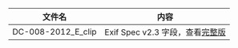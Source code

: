 文件名|内容
---|---
DC-008-2012_E_clip|Exif Spec v2.3 字段，查看[完整版](http://www.cipa.jp/std/documents/e/DC-008-2012_E.pdf)
